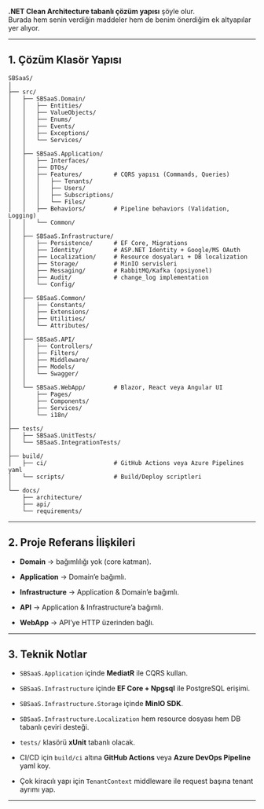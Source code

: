 
**.NET Clean Architecture tabanlı çözüm yapısı** şöyle olur.  
Burada hem senin verdiğin maddeler hem de benim önerdiğim ek altyapılar yer alıyor.

----------

## **1. Çözüm Klasör Yapısı**

```
SBSaaS/
│
├── src/
│   ├── SBSaaS.Domain/
│   │   ├── Entities/
│   │   ├── ValueObjects/
│   │   ├── Enums/
│   │   ├── Events/
│   │   ├── Exceptions/
│   │   └── Services/
│   │
│   ├── SBSaaS.Application/
│   │   ├── Interfaces/
│   │   ├── DTOs/
│   │   ├── Features/         # CQRS yapısı (Commands, Queries)
│   │   │   ├── Tenants/
│   │   │   ├── Users/
│   │   │   ├── Subscriptions/
│   │   │   └── Files/
│   │   ├── Behaviors/        # Pipeline behaviors (Validation, Logging)
│   │   └── Common/
│   │
│   ├── SBSaaS.Infrastructure/
│   │   ├── Persistence/      # EF Core, Migrations
│   │   ├── Identity/         # ASP.NET Identity + Google/MS OAuth
│   │   ├── Localization/     # Resource dosyaları + DB localization
│   │   ├── Storage/          # MinIO servisleri
│   │   ├── Messaging/        # RabbitMQ/Kafka (opsiyonel)
│   │   ├── Audit/            # change_log implementation
│   │   └── Config/
│   │
│   ├── SBSaaS.Common/
│   │   ├── Constants/
│   │   ├── Extensions/
│   │   ├── Utilities/
│   │   └── Attributes/
│   │
│   ├── SBSaaS.API/
│   │   ├── Controllers/
│   │   ├── Filters/
│   │   ├── Middleware/
│   │   ├── Models/
│   │   └── Swagger/
│   │
│   └── SBSaaS.WebApp/        # Blazor, React veya Angular UI
│       ├── Pages/
│       ├── Components/
│       ├── Services/
│       └── i18n/
│
├── tests/
│   ├── SBSaaS.UnitTests/
│   └── SBSaaS.IntegrationTests/
│
├── build/
│   ├── ci/                   # GitHub Actions veya Azure Pipelines yaml
│   └── scripts/              # Build/Deploy scriptleri
│
└── docs/
    ├── architecture/
    ├── api/
    └── requirements/

```

----------

## **2. Proje Referans İlişkileri**

-   **Domain** → bağımlılığı yok (core katman).
    
-   **Application** → Domain’e bağımlı.
    
-   **Infrastructure** → Application & Domain’e bağımlı.
    
-   **API** → Application & Infrastructure’a bağımlı.
    
-   **WebApp** → API’ye HTTP üzerinden bağlı.
    

----------

## **3. Teknik Notlar**

-   `SBSaaS.Application` içinde **MediatR** ile CQRS kullan.
    
-   `SBSaaS.Infrastructure` içinde **EF Core + Npgsql** ile PostgreSQL erişimi.
    
-   `SBSaaS.Infrastructure.Storage` içinde **MinIO SDK**.
    
-   `SBSaaS.Infrastructure.Localization` hem resource dosyası hem DB tabanlı çeviri desteği.
    
-   `tests/` klasörü **xUnit** tabanlı olacak.
    
-   CI/CD için `build/ci` altına **GitHub Actions** veya **Azure DevOps Pipeline** yaml koy.
    
-   Çok kiracılı yapı için `TenantContext` middleware ile request başına tenant ayrımı yap.
    

----------
